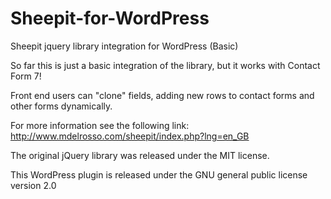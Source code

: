 Sheepit-for-WordPress
=====================

Sheepit jquery library integration for WordPress (Basic)

So far this is just a basic integration of the library, but it works with Contact Form 7! 

Front end users can "clone" fields, adding new rows to contact forms and other forms dynamically. 

For more information see the following link: http://www.mdelrosso.com/sheepit/index.php?lng=en_GB

The original jQuery library was released under the MIT license. 

This WordPress plugin is released under the GNU general public license version 2.0
